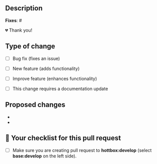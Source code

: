 <!-- Describe your pull request -->
## Description


<!-- List of relevant opened issues, if any -->
**Fixes**: #

💔 Thank you!


<!-- Put an 'x' in the relevant boxes and delete other -->
## Type of change

- [ ] Bug fix (fixes an issue)
- [ ] New feature (adds functionality)
- [ ] Improve feature (enhances functionality)
- [ ] This change requires a documentation update


<!-- Describe the big picture of your changes -->
## Proposed changes

-
-


<!-- Put an 'x' in the boxes on completion -->
## 🚨 Your checklist for this pull request

- [ ] Make sure you are creating pull request to **hottbox:develop** (select **base:develop** on the left side).
